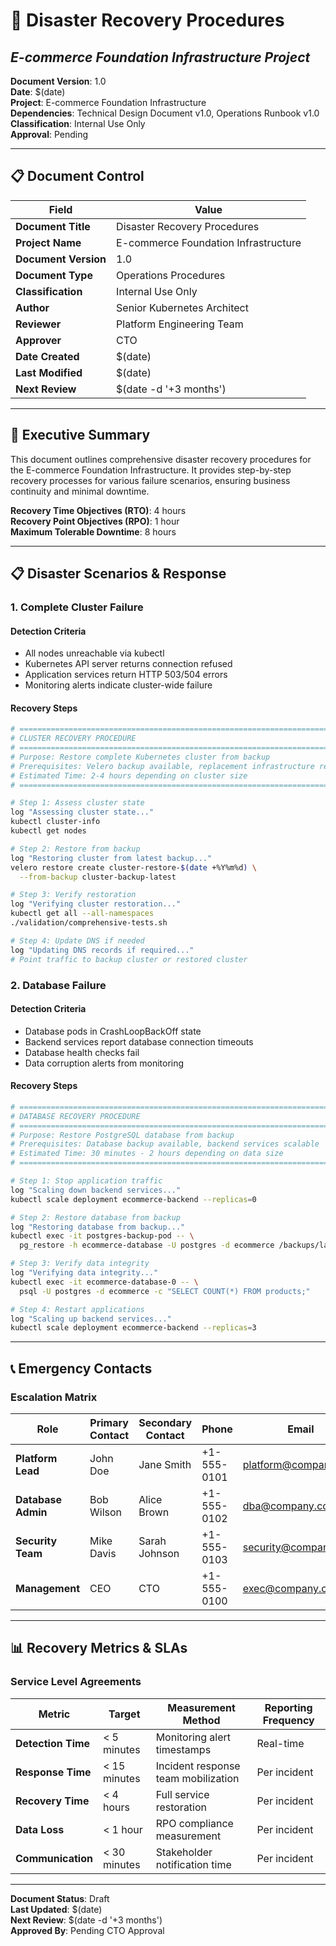 # 🚨 **Disaster Recovery Procedures**
## *E-commerce Foundation Infrastructure Project*

**Document Version**: 1.0  
**Date**: $(date)  
**Project**: E-commerce Foundation Infrastructure  
**Dependencies**: Technical Design Document v1.0, Operations Runbook v1.0  
**Classification**: Internal Use Only  
**Approval**: Pending  

---

## 📋 **Document Control**

| Field | Value |
|-------|-------|
| **Document Title** | Disaster Recovery Procedures |
| **Project Name** | E-commerce Foundation Infrastructure |
| **Document Version** | 1.0 |
| **Document Type** | Operations Procedures |
| **Classification** | Internal Use Only |
| **Author** | Senior Kubernetes Architect |
| **Reviewer** | Platform Engineering Team |
| **Approver** | CTO |
| **Date Created** | $(date) |
| **Last Modified** | $(date) |
| **Next Review** | $(date -d '+3 months') |

---

## 🎯 **Executive Summary**

This document outlines comprehensive disaster recovery procedures for the E-commerce Foundation Infrastructure. It provides step-by-step recovery processes for various failure scenarios, ensuring business continuity and minimal downtime.

**Recovery Time Objectives (RTO)**: 4 hours  
**Recovery Point Objectives (RPO)**: 1 hour  
**Maximum Tolerable Downtime**: 8 hours  

---

## 📋 **Disaster Scenarios & Response**

### **1. Complete Cluster Failure**

#### **Detection Criteria**
- All nodes unreachable via kubectl
- Kubernetes API server returns connection refused
- Application services return HTTP 503/504 errors
- Monitoring alerts indicate cluster-wide failure

#### **Recovery Steps**
```bash
# =============================================================================
# CLUSTER RECOVERY PROCEDURE
# =============================================================================
# Purpose: Restore complete Kubernetes cluster from backup
# Prerequisites: Velero backup available, replacement infrastructure ready
# Estimated Time: 2-4 hours depending on cluster size
# =============================================================================

# Step 1: Assess cluster state
log "Assessing cluster state..."
kubectl cluster-info
kubectl get nodes

# Step 2: Restore from backup
log "Restoring cluster from latest backup..."
velero restore create cluster-restore-$(date +%Y%m%d) \
  --from-backup cluster-backup-latest

# Step 3: Verify restoration
log "Verifying cluster restoration..."
kubectl get all --all-namespaces
./validation/comprehensive-tests.sh

# Step 4: Update DNS if needed
log "Updating DNS records if required..."
# Point traffic to backup cluster or restored cluster
```

### **2. Database Failure**

#### **Detection Criteria**
- Database pods in CrashLoopBackOff state
- Backend services report database connection timeouts
- Database health checks fail
- Data corruption alerts from monitoring

#### **Recovery Steps**
```bash
# =============================================================================
# DATABASE RECOVERY PROCEDURE
# =============================================================================
# Purpose: Restore PostgreSQL database from backup
# Prerequisites: Database backup available, backend services scalable
# Estimated Time: 30 minutes - 2 hours depending on data size
# =============================================================================

# Step 1: Stop application traffic
log "Scaling down backend services..."
kubectl scale deployment ecommerce-backend --replicas=0

# Step 2: Restore database from backup
log "Restoring database from backup..."
kubectl exec -it postgres-backup-pod -- \
  pg_restore -h ecommerce-database -U postgres -d ecommerce /backups/latest.dump

# Step 3: Verify data integrity
log "Verifying data integrity..."
kubectl exec -it ecommerce-database-0 -- \
  psql -U postgres -d ecommerce -c "SELECT COUNT(*) FROM products;"

# Step 4: Restart applications
log "Scaling up backend services..."
kubectl scale deployment ecommerce-backend --replicas=3
```

---

## 📞 **Emergency Contacts**

### **Escalation Matrix**

| Role | Primary Contact | Secondary Contact | Phone | Email | Availability |
|------|----------------|-------------------|-------|-------|--------------|
| **Platform Lead** | John Doe | Jane Smith | +1-555-0101 | platform@company.com | 24/7 |
| **Database Admin** | Bob Wilson | Alice Brown | +1-555-0102 | dba@company.com | Business Hours |
| **Security Team** | Mike Davis | Sarah Johnson | +1-555-0103 | security@company.com | 24/7 |
| **Management** | CEO | CTO | +1-555-0100 | exec@company.com | Business Hours |

---

## 📊 **Recovery Metrics & SLAs**

### **Service Level Agreements**

| Metric | Target | Measurement Method | Reporting Frequency |
|--------|--------|-------------------|-------------------|
| **Detection Time** | < 5 minutes | Monitoring alert timestamps | Real-time |
| **Response Time** | < 15 minutes | Incident response team mobilization | Per incident |
| **Recovery Time** | < 4 hours | Full service restoration | Per incident |
| **Data Loss** | < 1 hour | RPO compliance measurement | Per incident |
| **Communication** | < 30 minutes | Stakeholder notification time | Per incident |

---

**Document Status**: Draft  
**Last Updated**: $(date)  
**Next Review**: $(date -d '+3 months')  
**Approved By**: Pending CTO Approval
